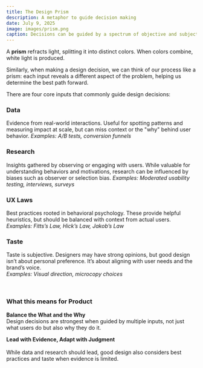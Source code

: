 ```yaml
---
title: The Design Prism
description: A metaphor to guide decision making
date: July 9, 2025
image: images/prism.png
caption: Decisions can be guided by a spectrum of objective and subjective inputs
---
```



A **prism** refracts light, splitting it into distinct colors. When colors combine, white light is produced. 
<br>

Similarly, when making a design decision, we can think of our process like a prism: each input reveals a different aspect of the problem, helping us determine the best path forward.
<br>

There are four core inputs that commonly guide design decisions:



### Data  
Evidence from real-world interactions. Useful for spotting patterns and measuring impact at scale, but can miss context or the "why" behind user behavior.
*Examples: A/B tests, conversion funnels*



### Research  
Insights gathered by observing or engaging with users. While valuable for understanding behaviors and motivations, research can be influenced by biases such as observer or selection bias.
*Examples: Moderated usability testing, interviews, surveys*



### UX Laws  
Best practices rooted in behavioral psychology. These provide helpful heuristics, but should be balanced with context from actual users.  
*Examples: Fitts’s Law, Hick’s Law, Jakob’s Law*



### Taste  
Taste is subjective. Designers may have strong opinions, but good design isn’t about personal preference. It’s about aligning with user needs and the brand’s voice.  
*Examples: Visual direction, microcopy choices*

<br>

### What this means for Product
**Balance the What and the Why**
<br>
Design decisions are strongest when guided by multiple inputs, not just what users do but also why they do it.



**Lead with Evidence, Adapt with Judgment**  
<br>
While data and research should lead, good design also considers best practices and taste when evidence is limited.



